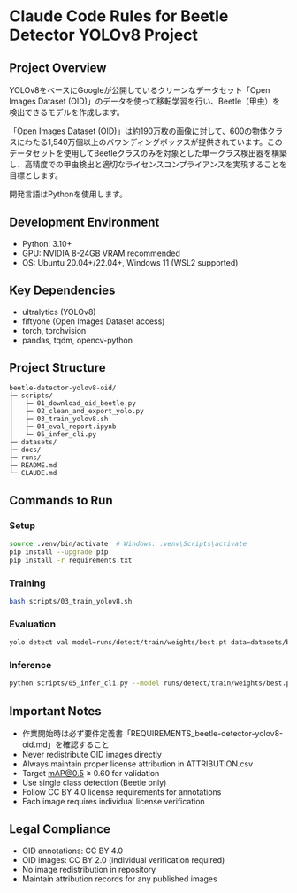 # Claude Code Rules for Beetle Detector YOLOv8 Project

## Project Overview
YOLOv8をベースにGoogleが公開しているクリーンなデータセット「Open Images Dataset (OID)」のデータを使って移転学習を行い、Beetle（甲虫）を検出できるモデルを作成します。

「Open Images Dataset (OID)」は約190万枚の画像に対して、600の物体クラスにわたる1,540万個以上のバウンディングボックスが提供されています。このデータセットを使用してBeetleクラスのみを対象とした単一クラス検出器を構築し、高精度での甲虫検出と適切なライセンスコンプライアンスを実現することを目標とします。

開発言語はPythonを使用します。

## Development Environment
- Python: 3.10+
- GPU: NVIDIA 8-24GB VRAM recommended
- OS: Ubuntu 20.04+/22.04+, Windows 11 (WSL2 supported)

## Key Dependencies
- ultralytics (YOLOv8)
- fiftyone (Open Images Dataset access)
- torch, torchvision
- pandas, tqdm, opencv-python

## Project Structure
```
beetle-detector-yolov8-oid/
├─ scripts/
│   ├─ 01_download_oid_beetle.py
│   ├─ 02_clean_and_export_yolo.py
│   ├─ 03_train_yolov8.sh
│   ├─ 04_eval_report.ipynb
│   └─ 05_infer_cli.py
├─ datasets/
├─ docs/
├─ runs/
├─ README.md
└─ CLAUDE.md
```

## Commands to Run
### Setup
```bash
source .venv/bin/activate  # Windows: .venv\Scripts\activate
pip install --upgrade pip
pip install -r requirements.txt
```

### Training
```bash
bash scripts/03_train_yolov8.sh
```

### Evaluation
```bash
yolo detect val model=runs/detect/train/weights/best.pt data=datasets/beetle-oid-yolo/data.yaml
```

### Inference
```bash
python scripts/05_infer_cli.py --model runs/detect/train/weights/best.pt --source test_images/
```

## Important Notes
- 作業開始時は必ず要件定義書「REQUIREMENTS_beetle-detector-yolov8-oid.md」を確認すること
- Never redistribute OID images directly
- Always maintain proper license attribution in ATTRIBUTION.csv
- Target mAP@0.5 ≥ 0.60 for validation
- Use single class detection (Beetle only)
- Follow CC BY 4.0 license requirements for annotations
- Each image requires individual license verification

## Legal Compliance
- OID annotations: CC BY 4.0
- OID images: CC BY 2.0 (individual verification required)
- No image redistribution in repository
- Maintain attribution records for any published images